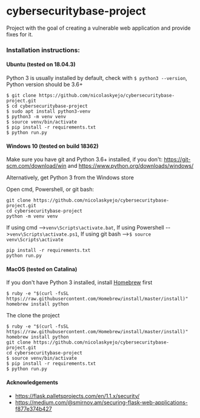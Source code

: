 # cybersecuritybase-project
Project with the goal of creating a vulnerable web application
and provide fixes for it.

### Installation instructions:
#### Ubuntu (tested on 18.04.3)
Python 3 is usually installed by default, check with
 ``$ python3 --version``,
Python version should be 3.6+

```
$ git clone https://github.com/nicolaskyejo/cybersecuritybase-project.git
$ cd cybersecuritybase-project
$ sudo apt install python3-venv
$ python3 -m venv venv
$ source venv/bin/activate
$ pip install -r requirements.txt
$ python run.py
```

#### Windows 10 (tested on build 18362)
Make sure you have git and Python 3.6+ installed, if you don't:
https://git-scm.com/download/win
and
https://www.python.org/downloads/windows/

Alternatively, get Python 3 from the Windows store

Open cmd, Powershell, or git bash:

```
git clone https://github.com/nicolaskyejo/cybersecuritybase-project.git
cd cybersecuritybase-project
python -m venv venv	
```
If using cmd -->``venv\Scripts\activate.bat``,
If using Powershell -->``venv\Scripts\activate.ps1``,
If using git bash -->``$ source venv\Scripts\activate``
```
pip install -r requirements.txt
python run.py
```

#### MacOS (tested on Catalina)
If you don't have Python 3 installed, install [Homebrew](https://github.com/Homebrew/install)
first
```
$ ruby -e "$(curl -fsSL https://raw.githubusercontent.com/Homebrew/install/master/install)"
homebrew install python
```

The clone the project
```
$ ruby -e "$(curl -fsSL https://raw.githubusercontent.com/Homebrew/install/master/install)"
homebrew install python
git clone https://github.com/nicolaskyejo/cybersecuritybase-project.git
cd cybersecuritybase-project
$ source venv/bin/activate
$ pip install -r requirements.txt
$ python run.py
```

#### Acknowledgements
* https://flask.palletsprojects.com/en/1.1.x/security/
* https://medium.com/@smirnov.am/securing-flask-web-applications-f877e374b427